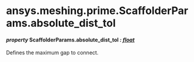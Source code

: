 # ansys.meshing.prime.ScaffolderParams.absolute_dist_tol



#### *property* ScaffolderParams.absolute_dist_tol *: [float](https://docs.python.org/3.11/library/functions.html#float)*

Defines the maximum gap to connect.

<!-- !! processed by numpydoc !! -->
